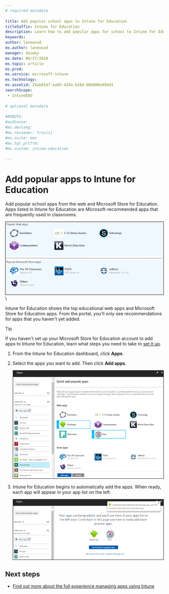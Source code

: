 ```yaml
---
# required metadata

title: Add popular school apps to Intune for Education
titleSuffix: Intune for Education
description: Learn how to add popular apps for school to Intune for Education.
keywords:
author: lenewsad
ms.author: lanewsad
manager: doueby
ms.date: 06/27/2018
ms.topic: article
ms.prod:
ms.service: microsoft-intune
ms.technology:
ms.assetid: 24ab6547-aa65-428a-b184-06b806e95bd1
searchScope:
 - IntuneEDU

# optional metadata

#ROBOTS:
#audience:
#ms.devlang:
#ms.reviewer: travisj
#ms.suite: ems
#ms.tgt_pltfrm:
#ms.custom: intune-education

---
```


# Add popular apps to Intune for Education

Add popular school apps from the web and Microsoft Store for Education. Apps listed in Intune for Education are Microsoft-recommended apps that are frequently used in classrooms. 

  ![A selection of popular apps during the add apps process in Express Configuration.](./media/apps-005-popular-apps.png)\

Intune for Education shows the top educational web apps and Microsoft Store for Education apps. From the portal, you'll only see recommendations for apps that you haven't yet added. 

> [!TIP]
> If you haven't set up your Microsoft Store for Education account to add apps to Intune for Education, learn what steps you need to take to [set it up](acquire-store-apps.md).

1. From the Intune for Education dashboard, click **Apps**.
3. Select the apps you want to add. Then click **Add apps**.

   ![Selecting multiple popular apps to add to the portal.](./media/apps-007-select-multiple-popular-apps.png)

3. Intune for Education begins to automatically add the apps. When ready, each app will appear in your app list on the left. 

   ![Your apps are being added screen.](./media/apps-008-your-popular-apps-are-being-added.png)  

## Next steps

- [Find out more about the full experience managing apps using Intune](https://docs.microsoft.com/intune/deploy-use/add-apps)
